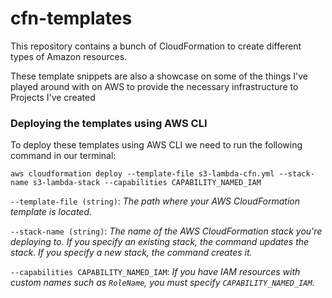 # cfn-templates
This repository contains a bunch of CloudFormation to create different types of Amazon resources. 

These template snippets are also a showcase on some of the things I've played around with on AWS to provide the necessary infrastructure to Projects I've created

### Deploying the templates using AWS CLI
To deploy these templates using AWS CLI we need to run the following command in our terminal:

`aws cloudformation deploy --template-file s3-lambda-cfn.yml --stack-name s3-lambda-stack --capabilities CAPABILITY_NAMED_IAM`

`--template-file (string)`: *The  path where your AWS CloudFormation template is located.*

`--stack-name (string)`: *The name of the AWS CloudFormation  stack  you're deploying to. If you specify an existing stack, the command updates the stack. If you specify a new stack, the command creates it.*

`--capabilities CAPABILITY_NAMED_IAM`: *If you have IAM resources with custom names such as `RoleName`, you must specify `CAPABILITY_NAMED_IAM`.*

